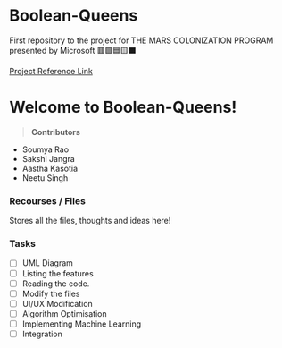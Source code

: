# Boolean-Queens
First repository to the project for THE MARS COLONIZATION PROGRAM presented by Microsoft 🟥🟩🟦🟨⬛

[Project Reference Link](https://qiao.github.io/PathFinding.js/visual/) 

# Welcome to Boolean-Queens!

>**Contributors** 
 - Soumya Rao
 - Sakshi Jangra
 - Aastha Kasotia
 - Neetu Singh

### Recourses / Files

Stores all the files, thoughts and ideas here!

### Tasks

- [ ] UML Diagram
- [ ] Listing the features
- [ ] Reading the code.
- [ ] Modify the files
- [ ] UI/UX Modification
- [ ] Algorithm Optimisation
- [ ] Implementing Machine Learning
- [ ] Integration
